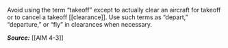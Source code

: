 Avoid using the term “takeoff” except to actually clear an aircraft for takeoff or to cancel a takeoff [[clearance]]. Use such terms as “depart,” “departure,” or “fly” in clearances when necessary.

***Source:*** [[AIM 4-3]]
